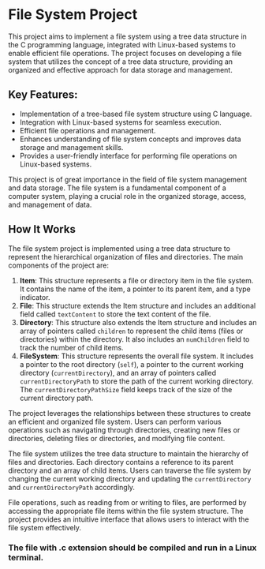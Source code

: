 # File System Project

This project aims to implement a file system using a tree data structure in the C programming language, integrated with Linux-based systems to enable efficient file operations. The project focuses on developing a file system that utilizes the concept of a tree data structure, providing an organized and effective approach for data storage and management.

## Key Features:
- Implementation of a tree-based file system structure using C language.
- Integration with Linux-based systems for seamless execution.
- Efficient file operations and management.
- Enhances understanding of file system concepts and improves data storage and management skills.
- Provides a user-friendly interface for performing file operations on Linux-based systems.

This project is of great importance in the field of file system management and data storage. The file system is a fundamental component of a computer system, playing a crucial role in the organized storage, access, and management of data.

## How It Works

The file system project is implemented using a tree data structure to represent the hierarchical organization of files and directories. The main components of the project are:

1. **Item**: This structure represents a file or directory item in the file system. It contains the name of the item, a pointer to its parent item, and a type indicator.
2. **File**: This structure extends the Item structure and includes an additional field called `textContent` to store the text content of the file.
3. **Directory**: This structure also extends the Item structure and includes an array of pointers called `children` to represent the child items (files or directories) within the directory. It also includes an `numChildren` field to track the number of child items.
4. **FileSystem**: This structure represents the overall file system. It includes a pointer to the root directory (`self`), a pointer to the current working directory (`currentDirectory`), and an array of pointers called `currentDirectoryPath` to store the path of the current working directory. The `currentDirectoryPathSize` field keeps track of the size of the current directory path.

The project leverages the relationships between these structures to create an efficient and organized file system. Users can perform various operations such as navigating through directories, creating new files or directories, deleting files or directories, and modifying file content.

The file system utilizes the tree data structure to maintain the hierarchy of files and directories. Each directory contains a reference to its parent directory and an array of child items. Users can traverse the file system by changing the current working directory and updating the `currentDirectory` and `currentDirectoryPath` accordingly.

File operations, such as reading from or writing to files, are performed by accessing the appropriate file items within the file system structure. The project provides an intuitive interface that allows users to interact with the file system effectively.

### The file with .c extension should be compiled and run in a Linux terminal.
